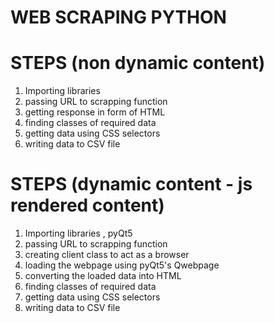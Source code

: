 # WEB SCRAPING PYTHON

# STEPS (non dynamic content)
 1) Importing libraries
 2) passing URL to scrapping function
 3) getting response in form of HTML
 4) finding classes of required data
 5) getting data using CSS selectors
 6) writing data to CSV file
 
# STEPS (dynamic content - js rendered content)
 1) Importing libraries , pyQt5
 2) passing URL to scrapping function
 3) creating client class to act as a browser
 4) loading the webpage using pyQt5's Qwebpage
 5) converting the loaded data into HTML
 6) finding classes of required data
 7) getting data using CSS selectors
 8) writing data to CSV file
